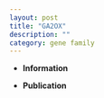 ```yaml
---
layout: post
title: "GA2OX"
description: ""
category: gene family
---
```


* **Information**  

* **Publication**  


